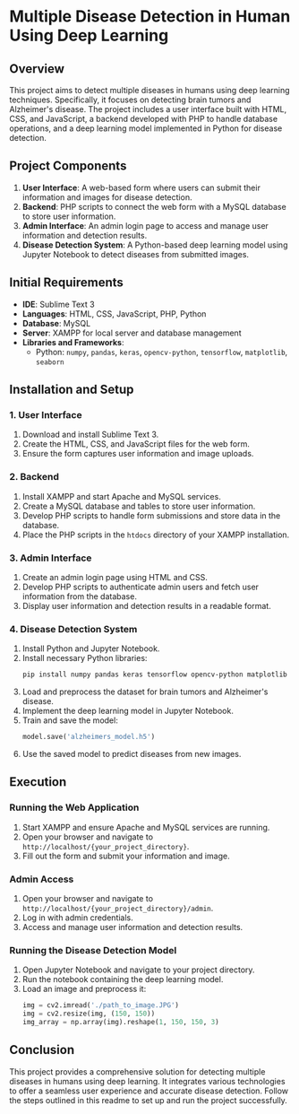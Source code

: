 
# Multiple Disease Detection in Human Using Deep Learning

## Overview
This project aims to detect multiple diseases in humans using deep learning techniques. Specifically, it focuses on detecting brain tumors and Alzheimer's disease. The project includes a user interface built with HTML, CSS, and JavaScript, a backend developed with PHP to handle database operations, and a deep learning model implemented in Python for disease detection.



## Project Components
1. **User Interface**: A web-based form where users can submit their information and images for disease detection.
2. **Backend**: PHP scripts to connect the web form with a MySQL database to store user information.
3. **Admin Interface**: An admin login page to access and manage user information and detection results.
4. **Disease Detection System**: A Python-based deep learning model using Jupyter Notebook to detect diseases from submitted images.



## Initial Requirements
- **IDE**: Sublime Text 3
- **Languages**: HTML, CSS, JavaScript, PHP, Python
- **Database**: MySQL
- **Server**: XAMPP for local server and database management
- **Libraries and Frameworks**:
  - Python: `numpy`, `pandas`, `keras`, `opencv-python`, `tensorflow`, `matplotlib`, `seaborn`



## Installation and Setup

### 1. User Interface
1. Download and install Sublime Text 3.
2. Create the HTML, CSS, and JavaScript files for the web form.
3. Ensure the form captures user information and image uploads.



### 2. Backend
1. Install XAMPP and start Apache and MySQL services.
2. Create a MySQL database and tables to store user information.
3. Develop PHP scripts to handle form submissions and store data in the database.
4. Place the PHP scripts in the `htdocs` directory of your XAMPP installation.



### 3. Admin Interface
1. Create an admin login page using HTML and CSS.
2. Develop PHP scripts to authenticate admin users and fetch user information from the database.
3. Display user information and detection results in a readable format.



### 4. Disease Detection System
1. Install Python and Jupyter Notebook.
2. Install necessary Python libraries:
    ```sh
    pip install numpy pandas keras tensorflow opencv-python matplotlib seaborn
    ```
3. Load and preprocess the dataset for brain tumors and Alzheimer's disease.
4. Implement the deep learning model in Jupyter Notebook.
5. Train and save the model:
    ```python
    model.save('alzheimers_model.h5')
    ```
6. Use the saved model to predict diseases from new images.

## Execution

### Running the Web Application
1. Start XAMPP and ensure Apache and MySQL services are running.
2. Open your browser and navigate to `http://localhost/{your_project_directory}`.
3. Fill out the form and submit your information and image.

### Admin Access
1. Open your browser and navigate to `http://localhost/{your_project_directory}/admin`.
2. Log in with admin credentials.
3. Access and manage user information and detection results.

### Running the Disease Detection Model
1. Open Jupyter Notebook and navigate to your project directory.
2. Run the notebook containing the deep learning model.
3. Load an image and preprocess it:
    ```python
    img = cv2.imread('./path_to_image.JPG')
    img = cv2.resize(img, (150, 150))
    img_array = np.array(img).reshape(1, 150, 150, 3)
    ```



## Conclusion
This project provides a comprehensive solution for detecting multiple diseases in humans using deep learning. It integrates various technologies to offer a seamless user experience and accurate disease detection. Follow the steps outlined in this readme to set up and run the project successfully.
